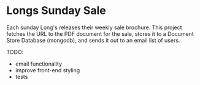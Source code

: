 # Longs Sunday Sale
Each sunday Long's releases their weekly sale brochure. This project fetches the URL to the PDF document for the sale, stores it to a Document Store Database (mongodb), and sends it out to an email list of users.

TODO:
  - email functionality
  - improve front-end styling
  - tests


